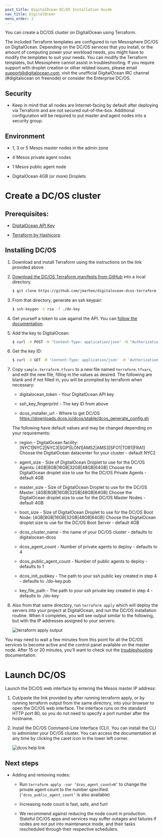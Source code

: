 ```yaml
---
post_title: DigitalOcean DC/OS Installation Guide
nav_title: DigitalOcean
menu_order: 2
---
```


You can create a DC/OS cluster on DigitalOcean using Terraform.

The included Terraform templates are configured to run Mesosphere DC/OS on DigitalOcean. Depending on the DC/OS services that you install, or the amount of computing power your workload needs, you might have to modify the templates to suit your needs. You can modify the Terraform templates, but Mesosphere cannot assist in troubleshooting. If you require support with droplet creation or other related issues, please email support@digitalocean.com, visit the unofficial DigitalOcean IRC channel (#digitalocean on freenode) or consider the Enterprise DC/OS.

## Security

- Keep in mind that all nodes are Internet-facing by default after deploying via Terraform and are not secured out-of-the-box. Additional configuration will be required to put master and agent nodes into a security group.

## Environment

- 1, 3 or 5 Mesos master nodes in the admin zone

- 4 Mesos private agent nodes

- 1 Mesos public agent node

- DigitalOcean 4GB (or more) Droplets

# Create a DC/OS cluster

## Prerequisites:

- [DigitalOcean API Key](https://www.digitalocean.com/help/api/)

- [Terraform by Hashicorp](https://www.terraform.io/intro/getting-started/install.html)

## Installing DC/OS

1.  Download and install Terraform using the instructions on the link provided above

2.  [Download the DC/OS Terraform manifests from GitHub](https://github.com/jmarhee/digitalocean-dcos-terraform) into a local  directory.

    ```bash
    $ git clone https://github.com/jmarhee/digitalocean-dcos-terraform
    ```

3.  From that directory, generate an ssh keypair:

    ```bash
    $ ssh-keygen -t rsa -f ./do-key
    ```

4.  Get yourself a token to use against the API. You can [follow the documentation](https://www.digitalocean.com/community/tutorials/how-to-use-the-digitalocean-api-v2).

4.  Add the key to DigitalOcean:

    ```bash
    $ curl -X POST -H "Content-Type: application/json" -H "Authorization: Bearer $TOKEN" -d '{"name":"dcos-key","public_key":"<public-key>"}' "https://api.digitalocean.com/v2/account/keys"
    ```

4. Get the key ID:

    ```bash
    $ curl -X GET -H 'Content-Type: application/json' -H 'Authorization: Bearer $TOKEN' "https://api.digitalocean.com/v2/account/keys"
    ```

4.  Copy `sample.terraform.tfvars` to a new file named `terraform.tfvars`, and edit the new file, filling in the values as desired. The following are blank and if not filled in, you will be prompted by terraform when necessary:

    - digitalocean_token - Your DigitalOcean API key

    - ssh_key_fingerprint - The key ID from above

    - dcos_installer_url - Where to get DC/OS
      https://downloads.dcos.io/dcos/stable/dcos_generate_config.sh

    The following have default values and may be changed depending on your requirements:

    - region - DigitalOcean facility: [NYC1|NYC2|NYC3|SGP1|LON1|AMS2|AMS3|SFO1|TOR1|FRA1]
      Choose the DigitalOcean datacenter for your cluster - default NYC2

    - agent_size - Size of DigitalOcean Droplet to use for the DC/OS Agents: [4GB|8GB|16GB|32GB|48GB|64GB]
      Choose the DigitalOcean droplet size to use for the DC/OS Private Agents - default 4GB

    - master_size - Size of DigitalOcean Droplet to use for the DC/OS Master: [4GB|8GB|16GB|32GB|48GB|64GB]
      Choose the DigitalOcean droplet size to use for the DC/OS Master Nodes - default 4GB

    - boot_size - Size of DigitalOcean Droplet to use for the DC/OS Boot Node: [4GB|8GB|16GB|32GB|48GB|64GB]
      Choose the DigitalOcean droplet size to use for the DC/OS Boot Server - default 4GB

    - dcos_cluster_name - the name of your DC/OS cluster - defaults to digitalocean-dcos

    - dcos_agent_count - Number of private agents to deploy - defaults to  4

    - dcos_public_agent_count - Number of public agents to deploy - defaults to 1

    - dcos_init_pubkey - The path to your ssh public key created in step 4 - defaults to ./do-key.pub

    - key_file_path - The path to your ssh private key created in step 4 - defaults to ./do-key

5.  Also from that same directory, run `terraform apply` which will deploy the servers into your project at DigitalOcean, and run the DC/OS installation routine. When it completes, you will see output similar to the following, but with the IP addresses assigned to your servers:

    ![terraform apply output](../../../img/digitalocean_terraform_output.png)

You may need to wait a few minutes from this point for all the DC/OS services to become active and the control panel available on the master node. After 15 or 20 minutes, you'll want to check out the [troubleshooting](../../custom/troubleshooting/) documentation.

# Launch DC/OS
Launch the DC/OS web interface by entering the Mesos master IP address:

1.  Cut/paste the link provided by after running terraform apply, or by running terraform output from the same directory, into your browser to open the DC/OS web interface. The interface runs on the standard HTTP port 80, so you do not need to specify a port number after the hostname.

2.  Install the DC/OS Command-Line Interface (CLI). You can install the CLI to administer your DC/OS cluster. You can access the documentation at any time by clicking the caret icon in the lower left corner.

    ![dcos help link](../../../img/digitalocean_help_link.png)

## Next steps

- Adding and removing nodes:

  - Run `terraform apply -var ‘dcos_agent_count=N’` to change the private agent count to the number specified. (`‘dcos_public_agent_count’` is also available)

  - Increasing node count is fast, safe, and fun!

  - We recommend against reducing the node count in production. Stateful DC/OS apps and services may suffer outages and failures if nodes are not put into maintenance mode, and their tasks rescheduled through their respective schedulers.

